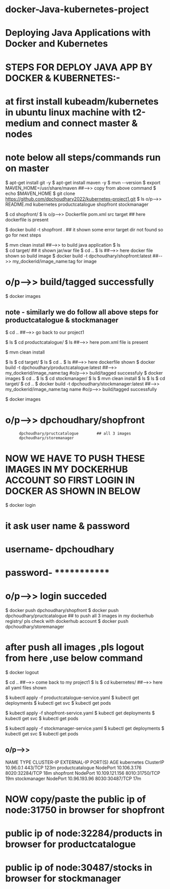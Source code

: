 # docker-Java-kubernetes-project
# Deploying Java Applications with Docker and Kubernetes

# STEPS FOR DEPLOY JAVA APP BY DOCKER & KUBERNETES:-

# at first install kubeadm/kubernetes in ubuntu linux machine with t2-medium and connect master & nodes

# note below all steps/commands run on master

$ apt-get install git -y
$ apt-get install maven  -y
$ mvn --version
$ export MAVEN_HOME=/usr/share/maven    ##-->> copy from above command
$ echo $MAVEN_HOME
$ git clone https://github.com/dpchoudhary2022/kubernetes-project1.git
$ ls
o/p-->> README.md  kubernetes  productcatalogue  shopfront  stockmanager

$ cd shopfront/
$ ls
o/p-->> Dockerfile  pom.xml  src  target   ## here dockerfile is present 

$ docker build -t shopfront .  ## it shown some error target dir not found so go for next steps 

$ mvn clean install      ##-->> to build java application
$ ls  
$ cd target/  ## it shown jar/war file
$ cd ..
$ ls   ##-->> here docker file shown so build image 
$ docker build -t dpchoudhary/shopfront:latest        ##-->> my_dockerid/image_name:tag for image 
# o/p-->> build/tagged successfully
$ docker images

## note - similarly we do follow all above steps for productcatalogue & stockmanager

$ cd ..     ##-->> go back to our project1

$ ls
$ cd productcatalogue/
$ ls                  ##-->> here pom.xml file is present

$ mvn clean install 

$ ls
$ cd target/
$ ls 
$ cd ..
$ ls    ##-->> here dockerfile shown 
$ docker build -t dpchoudhary/productcatalogue:latest   ##-->> my_dockerid/image_name:tag
#o/p-->> build/tagged successfuly
$ docker images 
$ cd ..
$ ls 
$ cd stockmanager/
$ ls 
$ mvn clean install 
$ ls 
$ ls 
$ cd target/
$ cd ..
$ docker build -t dpchoudhary/stockmanager:latest    ##-->> my_dockerid/image_name:tag name
#o/p-->> build/tagged successfully

$ docker images 

# o/p-->> dpchoudhary/shopfront
          dpchoudhary/pructcatalogue        ## all 3 images 
          dpchoudhary/storemanager

# NOW WE HAVE TO PUSH THESE IMAGES IN MY  DOCKERHUB ACCOUNT SO FIRST LOGIN IN DOCKER AS SHOWN IN BELOW

$ docker login 

# it ask user name & password 
# username- dpchoudhary
# password- ***********

# o/p-->> login succeded

$ docker push dpchoudhary/shopfront
$ docker push dpchoudhary/pructcatalogue        ## to push all 3 images in my dockerhub registry/ pls check with dockerhub account
$ docker push dpchoudhary/storemanager

# after push all images ,pls logout from here ,use below command

$ docker logout

$ cd ..                ##-->> come back to my project1
$ ls
$ cd kubernetes/       ##-->> here all yaml files shown


$ kubectl apply -f productcatalogue-service.yaml
$ kubectl get deployments
$ kubectl get svc
$ kubectl get pods

$ kubectl apply -f shopfront-service.yaml
$ kubectl get deployments
$ kubectl get svc
$ kubectl get pods 

$ kubectl apply -f stockmanager-service.yaml
$ kubectl get deployments
$ kubectl get svc
$ kubectl get pods

## o/p-->> 

NAME               TYPE        CLUSTER-IP       EXTERNAL-IP   PORT(S)          AGE
kubernetes         ClusterIP   10.96.0.1        <none>        443/TCP          123m
productcatalogue   NodePort    10.106.3.176     <none>        8020:32284/TCP   18m
shopfront          NodePort    10.109.121.156   <none>        8010:31750/TCP   19m
stockmanager       NodePort    10.96.193.96     <none>        8030:30487/TCP   17m


# NOW copy/paste the public ip of node:31750 in browser for shopfront
#                    public ip of node:32284/products  in browser for productcatalogue 
#                    public ip of node:30487/stocks    in browser for stockmanager
